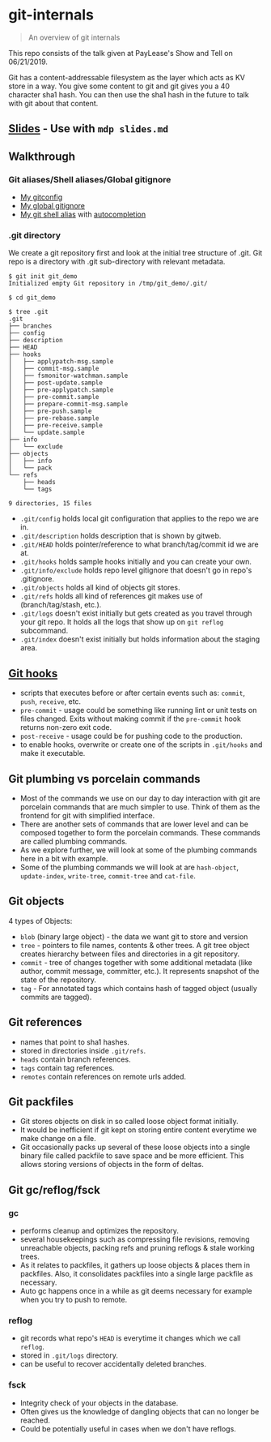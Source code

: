 # git-internals

> An overview of git internals

This repo consists of the talk given at PayLease's Show and Tell on 06/21/2019.

Git has a content-addressable filesystem as the layer which acts as KV store in a way.
You give some content to git and git gives you a 40 character sha1 hash. You can then
use the sha1 hash in the future to talk with git about that content.

## [Slides](slides.md) - Use with `mdp slides.md`

## Walkthrough

### Git aliases/Shell aliases/Global gitignore

- [My gitconfig](https://github.com/techgaun/dotfiles/blob/79cad9d116bdff6d05a16806668df72bd50af3c0/.gitconfig#L11-L43)
- [My global gitignore](https://github.com/techgaun/dotfiles/blob/79cad9d116bdff6d05a16806668df72bd50af3c0/.gitignore)
- [My git shell
alias](https://github.com/techgaun/dotfiles/blob/79cad9d116bdff6d05a16806668df72bd50af3c0/.bash_aliases#L94-L97) with
[autocompletion](https://github.com/techgaun/dotfiles/blob/79cad9d116bdff6d05a16806668df72bd50af3c0/.bashrc.defaults#L14-L20)

### .git directory

We create a git repository first and look at the initial tree structure of .git.
Git repo is a directory with .git sub-directory with relevant metadata.

```shell
$ git init git_demo
Initialized empty Git repository in /tmp/git_demo/.git/

$ cd git_demo

$ tree .git
.git
├── branches
├── config
├── description
├── HEAD
├── hooks
│   ├── applypatch-msg.sample
│   ├── commit-msg.sample
│   ├── fsmonitor-watchman.sample
│   ├── post-update.sample
│   ├── pre-applypatch.sample
│   ├── pre-commit.sample
│   ├── prepare-commit-msg.sample
│   ├── pre-push.sample
│   ├── pre-rebase.sample
│   ├── pre-receive.sample
│   └── update.sample
├── info
│   └── exclude
├── objects
│   ├── info
│   └── pack
└── refs
    ├── heads
    └── tags

9 directories, 15 files
```

- `.git/config` holds local git configuration that applies to the repo we are in.
- `.git/description` holds description that is shown by gitweb.
- `.git/HEAD` holds pointer/reference to what branch/tag/commit id we are at.
- `.git/hooks` holds sample hooks initially and you can create your own.
- `.git/info/exclude` holds repo level gitignore that doesn't go in repo's .gitignore.
- `.git/objects` holds all kind of objects git stores.
- `.git/refs` holds all kind of references git makes use of (branch/tag/stash, etc.).
- `.git/logs` doesn't exist initially but gets created as you travel through your git repo. It holds all the logs that
show up on `git reflog` subcommand.
- `.git/index` doesn't exist initially but holds information about the staging area.

## [Git hooks](https://githooks.com/)

- scripts that executes before or after certain events such as: `commit`, `push`, `receive`, etc.
- `pre-commit` - usage could be something like running lint or unit tests on files changed. Exits without making commit
if the `pre-commit` hook returns non-zero exit code.
- `post-receive` - usage could be for pushing code to the production.
- to enable hooks, overwrite or create one of the scripts in `.git/hooks` and make it executable.

## Git plumbing vs porcelain commands

- Most of the commands we use on our day to day interaction with git are porcelain commands that are much simpler to
use. Think of them as the frontend for git with simplified interface.
- There are another sets of commands that are lower level and can be composed together to form the porcelain commands.
These commands are called plumbing commands.
- As we explore further, we will look at some of the plumbing commands here in a bit with example.
- Some of the plumbing commands we will look at are `hash-object`, `update-index`, `write-tree`, `commit-tree` and
`cat-file`.

## Git objects

4 types of Objects:

- `blob` (binary large object) - the data we want git to store and version
- `tree` - pointers to file names, contents & other trees. A git tree object creates hierarchy between files and
directories in a git repository.
- `commit` - tree of changes together with some additional metadata (like author, commit message, committer, etc.). It
represents snapshot of the state of the repository.
- `tag` - For annotated tags which contains hash of tagged object (usually commits are tagged).

## Git references

- names that point to sha1 hashes.
- stored in directories inside `.git/refs`.
- `heads` contain branch references.
- `tags` contain tag references.
- `remotes` contain references on remote urls added.

## Git packfiles

- Git stores objects on disk in so called loose object format initially.
- It would be inefficient if git kept on storing entire content everytime we make change on a file.
- Git occasionally packs up several of these loose objects into a single binary file called packfile to save space and
be more efficient. This allows storing versions of objects in the form of deltas.

## Git gc/reflog/fsck

### gc

- performs cleanup and optimizes the repository.
- several housekeepings such as compressing file revisions, removing unreachable objects, packing refs and pruning
reflogs & stale working trees.
- As it relates to packfiles, it gathers up loose objects & places them in packfiles. Also, it consolidates packfiles
into a single large packfile as necessary.
- Auto gc happens once in a while as git deems necessary for example when you try to push to remote.

### reflog

- git records what repo's `HEAD` is everytime it changes which we call `reflog`.
- stored in `.git/logs` directory.
- can be useful to recover accidentally deleted branches.

### fsck

- Integrity check of your objects in the database.
- Often gives us the knowledge of dangling objects that can no longer be reached.
- Could be potentially useful in cases when we don't have reflogs.
